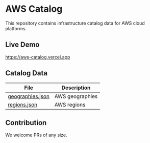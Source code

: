 # AWS Catalog

This repository contains infrastructure catalog data for AWS cloud platforms.

## Live Demo

<https://aws-catalog.vercel.app>

## Catalog Data

| File                                                                                                       | Description     |
| ---------------------------------------------------------------------------------------------------------- | --------------- |
| [geographies.json](https://azurespeedjobs20231104.blob.core.windows.net/jobs/aws-catalog/geographies.json) | AWS geographies |
| [regions.json](https://azurespeedjobs20231104.blob.core.windows.net/jobs/aws-catalog/regions.json)         | AWS regions     |

## Contribution

We welcome PRs of any size.
